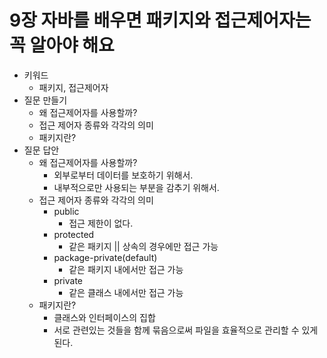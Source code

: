 # 9장 자바를 배우면 패키지와 접근제어자는 꼭 알아야 해요

- 키워드
    - 패키지, 접근제어자
- 질문 만들기
    - 왜 접근제어자를 사용할까?
    - 접근 제어자 종류와 각각의 의미
    - 패키지란?
- 질문 답안
    - 왜 접근제어자를 사용할까?
        - 외부로부터 데이터를 보호하기 위해서.
        - 내부적으로만 사용되는 부분을 감추기 위해서.
    - 접근 제어자 종류와 각각의 의미
        - public
            - 접근 제한이 없다.
        - protected
            - 같은 패키지 || 상속의 경우에만 접근 가능
        - package-private(default)
            - 같은 패키지 내에서만 접근 가능
        - private
            - 같은 클래스 내에서만 접근 가능
    - 패키지란?
        - 클래스와 인터페이스의 집합
        - 서로 관련있는 것들을 함께 묶음으로써 파일을 효율적으로 관리할 수 있게 된다.